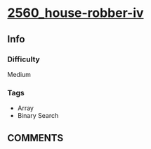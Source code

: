 # [2560_house-robber-iv](https://leetcode.com/problems/house-robber-iv/)

## Info

### Difficulty

Medium

### Tags

- Array
- Binary Search

## __COMMENTS__

> 
